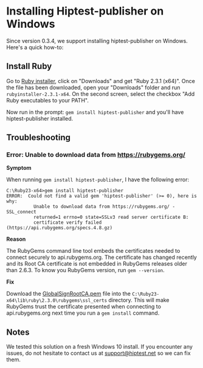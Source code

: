 Installing Hiptest-publisher on Windows
=======================================

Since version 0.3.4, we support installing hiptest-publisher on Windows. Here's a quick how-to:

Install Ruby
------------

Go to [Ruby installer](http://rubyinstaller.org/), click on "Downloads" and get "Ruby 2.3.1 (x64)". Once the file has been downloaded, open your "Downloads" folder and run ``rubyinstaller-2.3.1-x64``. On the second screen, select the checkbox "Add Ruby executables to your PATH".

Now run in the prompt: ``gem install hiptest-publisher`` and you'll have hiptest-publisher installed.

Troubleshooting
---------------

### Error: Unable to download data from https://rubygems.org/

**Symptom**

When running `gem install hiptest-publisher`, I have the following error:

```
C:\Ruby23-x64>gem install hiptest-publisher
ERROR:  Could not find a valid gem 'hiptest-publisher' (>= 0), here is why:
          Unable to download data from https://rubygems.org/ - SSL_connect
          returned=1 errno=0 state=SSLv3 read server certificate B:
          certificate verify failed (https://api.rubygems.org/specs.4.8.gz)
```

**Reason**

The RubyGems command line tool embeds the certificates needed to connect securely to api.rubygems.org. The certificate has changed recently and its Root CA certificate is not embedded in RubyGems releases older than 2.6.3. To know you RubyGems version, run `gem --version`.

**Fix**

Download the [GlobalSignRootCA.pem](https://raw.githubusercontent.com/rubygems/rubygems/master/lib/rubygems/ssl_certs/index.rubygems.org/GlobalSignRootCA.pem) file into the `C:\Ruby23-x64\lib\ruby\2.3.0\rubygems\ssl_certs` directory. This will make RubyGems trust the certificate presented when connecting to api.rubygems.org next time you run a `gem install` command.


Notes
-----

We tested this solution on a fresh Windows 10 install. If you encounter any issues, do not hesitate to contact us at support@hiptest.net so we can fix them.
